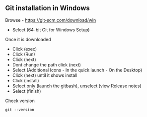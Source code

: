 ## Git installation in Windows

Browse - https://git-scm.com/download/win

- Select (64-bit Git for Windows Setup) 

Once it is downloaded
- Click (exec)
- Click (Run)
- Click (next)
- Dont change the path  click (next)
- Select (Additional Icons - In the quick launch - On the Desktop)
- Click (next) until it shows install
- Click (install) 
- Select only (launch the gitbash), unselect (view Release notes)
- Select (finish)

Check version 
```
git --version
```
